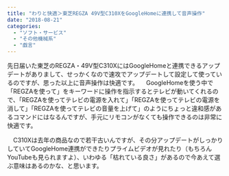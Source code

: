 ```yaml
---
title: "わりと快適＞東芝REGZA 49V型C310XをGoogleHomeに連携して音声操作"
date: "2018-08-21"
categories: 
  - "ソフト・サービス"
  - "その他機械系"
  - "戯言"
---
```


先日届いた東芝のREGZA・49V型C310XにはGoogleHomeと連携できるアップデートがありまして、せっかくなので速攻でアップデートして設定して使っているのですが、思った以上に音声操作は快適です。 　GoogleHomeを使う中で「REGZAを使って」をキーワードに操作を指示するとテレビが動いてくれるので、「REGZAを使ってテレビの電源を入れて」「REGZAを使ってテレビの電源を消して」「REGZAを使ってテレビの音量を上げて」のようにちょっと違和感があるコマンドにはなるんですが、手元にリモコンがなくても操作できるのは非常に快適です。

　C310Xは去年の商品なので若干古いんですが、その分アップデートがしっかりしていてGoogleHome連携ができたりプライムビデオが見れたり（もちろんYouTubeも見られますよ）、いわゆる「枯れている良さ」があるので今あえて選ぶ意味はあるのかな、と思います。
